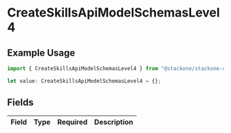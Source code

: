 # CreateSkillsApiModelSchemasLevel4

## Example Usage

```typescript
import { CreateSkillsApiModelSchemasLevel4 } from "@stackone/stackone-client-ts/sdk/models/shared";

let value: CreateSkillsApiModelSchemasLevel4 = {};
```

## Fields

| Field       | Type        | Required    | Description |
| ----------- | ----------- | ----------- | ----------- |